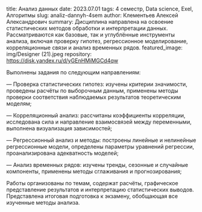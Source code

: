 title: Анализ данных
date: 2023.07.01
tags: 4 семестр, Data science, Exel, Алгоритмы
slug: analiz-dannyh-4sem
author: Клементьев Алексей Александрович
summary: Дисциплина направлена на освоение статистических методов обработки и интерпретации данных. Рассматриваются как базовые, так и углублённые инструменты анализа, включая проверку гипотез, регрессионное моделирование, корреляционные связи и анализ временных рядов.
featured_image: img/Designer (21).jpeg
repository: https://disk.yandex.ru/d/yGEnHMiMGCd4qw

Выполнены задания по следующим направлениям:
— Проверка статистических гипотез: изучены критерии значимости, проведены расчёты по выборочным данным, применены методы проверки соответствия наблюдаемых результатов теоретическим моделям;
— Корреляционный анализ: рассчитаны коэффициенты корреляции, исследована сила и направление взаимосвязей между переменными, выполнена визуализация зависимостей;
— Регрессионный анализ и методы: построены линейные и нелинейные регрессионные модели, определены параметры уравнений регрессии, проанализирована адекватность моделей;
— Анализ временных рядов: изучены тренды, сезонные и случайные компоненты, применены методы сглаживания и прогнозирования;
Работы организованы по темам, содержат расчёты, графическое представление результатов и интерпретацию статистических выводов. Представлена итоговая подготовка к экзамену, обобщающая все изученные методы анализа.

